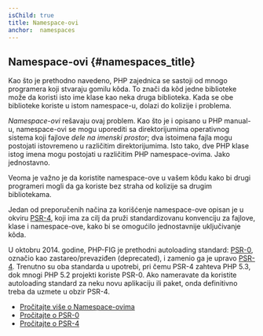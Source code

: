 ```yaml
---
isChild: true
title: Namespace-ovi
anchor:  namespaces
---
```


## Namespace-ovi {#namespaces_title}

Kao što je prethodno navedeno, PHP zajednica se sastoji od mnogo programera koji stvaraju gomilu kôda. To znači da kôd jedne
biblioteke može da koristi isto ime klase kao neka druga biblioteka. Kada se obe biblioteke koriste u istom namespace-u,
dolazi do kolizije i problema.

_Namespace-ovi_ rešavaju ovaj problem. Kao što je i opisano u PHP manual-u, namespace-ovi se mogu uporediti sa
direktorijumima operativnog sistema koji fajlove _dele na imenski prostor_; dva istoimena fajla mogu postojati istovremeno u
različitim direktorijumima. Isto tako, dve PHP klase istog imena mogu postojati u različitim PHP namespace-ovima. Jako jednostavno.

Veoma je važno je da koristite namespace-ove u vašem kôdu kako bi drugi programeri mogli da ga koriste
bez straha od kolizije sa drugim bibliotekama.

Jedan od preporučenih načina za korišćenje namespace-ove opisan je u okviru [PSR-4][psr4], koji ima za cilj da pruži
standardizovanu konvenciju za fajlove, klase i namespace-ove, kako bi se omogućilo jednostavnije uključivanje kôda.

U oktobru 2014. godine, PHP-FIG je prethodni autoloading standard: [PSR-0][psr0], označio kao zastareo/prevaziđen (deprecated),
i zamenio ga je upravo [PSR-4][psr4]. Trenutno su oba standarda u upotrebi, pri čemu PSR-4 zahteva PHP 5.3,
dok mnogi PHP 5.2 projekti  koriste PSR-0. Ako nameravate da koristite autoloading standard za neku novu aplikaciju
ili paket, onda definitivno treba da uzmete u obzir PSR-4.

* [Pročitajte više o Namespace-ovima][namespaces]
* [Pročitajte o PSR-0][psr0]
* [Pročitajte o PSR-4][psr4]


[namespaces]: http://php.net/language.namespaces
[psr0]: https://github.com/php-fig/fig-standards/blob/master/accepted/PSR-0.md
[psr4]: https://github.com/php-fig/fig-standards/blob/master/accepted/PSR-4-autoloader.md

